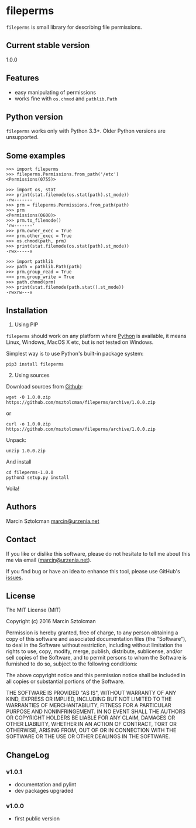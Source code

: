 fileperms
==========

`fileperms` is small library for describing file permissions.

Current stable version
----------------------

1.0.0

Features
--------

* easy manipulating of permissions
* works fine with `os.chmod` and `pathlib.Path`

Python version
--------------

`fileperms` works only with Python 3.3+. Older Python versions are unsupported.

Some examples
-------------

    >>> import fileperms
    >>> fileperms.Permissions.from_path('/etc')
    <Permissions(0755)>
      
    >>> import os, stat
    >>> print(stat.filemode(os.stat(path).st_mode))
    -rw-------
    >>> prm = fileperms.Permissions.from_path(path)
    >>> prm
    <Permissions(0600)>
    >>> prm.to_filemode()
    'rw-------'
    >>> prm.owner_exec = True
    >>> prm.other_exec = True
    >>> os.chmod(path, prm)
    >>> print(stat.filemode(os.stat(path).st_mode))
    -rwx-----x
    
    >>> import pathlib
    >>> path = pathlib.Path(path)
    >>> prm.group_read = True
    >>> prm.group_write = True
    >>> path.chmod(prm)
    >>> print(stat.filemode(path.stat().st_mode))
    -rwxrw---x

Installation
------------

1. Using PIP

`fileperms` should work on any platform where [Python](http://python.org)
is available, it means Linux, Windows, MacOS X etc, but is not tested on Windows. 

Simplest way is to use Python's built-in package system:

    pip3 install fileperms

2. Using sources

Download sources from [Github](https://github.com/msztolcman/fileperms/archive/1.0.0.zip):

    wget -O 1.0.0.zip https://github.com/msztolcman/fileperms/archive/1.0.0.zip
    
or

    curl -o 1.0.0.zip https://github.com/msztolcman/fileperms/archive/1.0.0.zip

Unpack:

    unzip 1.0.0.zip

And install

    cd fileperms-1.0.0
    python3 setup.py install

Voila!

Authors
-------

Marcin Sztolcman <marcin@urzenia.net>

Contact
-------

If you like or dislike this software, please do not hesitate to tell me about
this me via email (marcin@urzenia.net).

If you find bug or have an idea to enhance this tool, please use GitHub's
[issues](https://github.com/msztolcman/fileperms/issues).

License
-------

The MIT License (MIT)

Copyright (c) 2016 Marcin Sztolcman

Permission is hereby granted, free of charge, to any person obtaining a copy of
this software and associated documentation files (the "Software"), to deal in
the Software without restriction, including without limitation the rights to
use, copy, modify, merge, publish, distribute, sublicense, and/or sell copies of
the Software, and to permit persons to whom the Software is furnished to do so,
subject to the following conditions:

The above copyright notice and this permission notice shall be included in all
copies or substantial portions of the Software.

THE SOFTWARE IS PROVIDED "AS IS", WITHOUT WARRANTY OF ANY KIND, EXPRESS OR
IMPLIED, INCLUDING BUT NOT LIMITED TO THE WARRANTIES OF MERCHANTABILITY, FITNESS
FOR A PARTICULAR PURPOSE AND NONINFRINGEMENT. IN NO EVENT SHALL THE AUTHORS OR
COPYRIGHT HOLDERS BE LIABLE FOR ANY CLAIM, DAMAGES OR OTHER LIABILITY, WHETHER
IN AN ACTION OF CONTRACT, TORT OR OTHERWISE, ARISING FROM, OUT OF OR IN
CONNECTION WITH THE SOFTWARE OR THE USE OR OTHER DEALINGS IN THE SOFTWARE.

ChangeLog
---------

### v1.0.1

* documentation and pylint
* dev packages upgraded

### v1.0.0

* first public version
